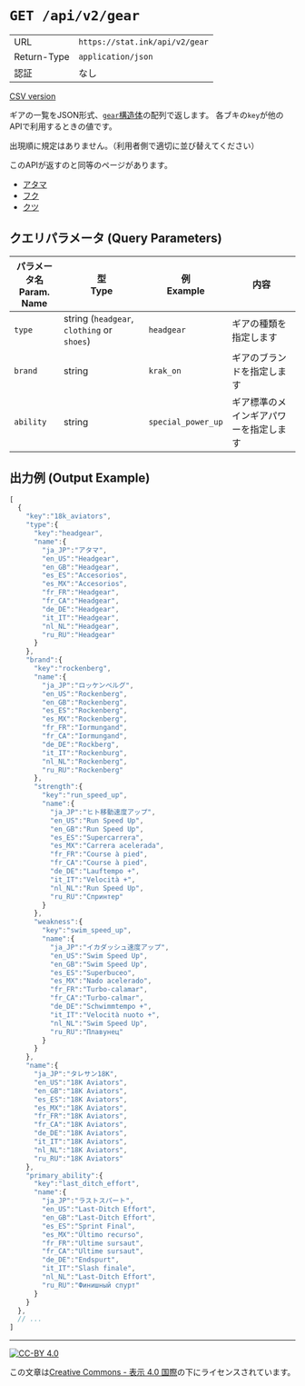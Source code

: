 `GET /api/v2/gear`
==================

| | |
|-|-|
|URL|`https://stat.ink/api/v2/gear`|
|Return-Type|`application/json`|
|認証|なし|

[CSV version](get-gear-csv.md)

ギアの一覧をJSON形式、[`gear`構造体](struct/gear.md)の配列で返します。
各ブキの`key`が他のAPIで利用するときの値です。

出現順に規定はありません。（利用者側で適切に並び替えてください）

このAPIが返すのと同等のページがあります。

  - [アタマ](https://stat.ink/api-info/gear2-headgear)
  - [フク](https://stat.ink/api-info/gear2-clothing)
  - [クツ](https://stat.ink/api-info/gear2-shoes)


クエリパラメータ (Query Parameters)
-----------------------------------

|パラメータ名<br>Param. Name|型<br>Type|例<br>Example|内容|
|---------------------------|----------|-------------|----|
|`type`|string (`headgear`, `clothing` or `shoes`)|`headgear`|ギアの種類を指定します|
|`brand`|string|`krak_on`|ギアのブランドを指定します|
|`ability`|string|`special_power_up`|ギア標準のメインギアパワーを指定します|


出力例 (Output Example)
-----------------------

```js
[  
  {  
    "key":"18k_aviators",
    "type":{  
      "key":"headgear",
      "name":{  
        "ja_JP":"アタマ",
        "en_US":"Headgear",
        "en_GB":"Headgear",
        "es_ES":"Accesorios",
        "es_MX":"Accesorios",
        "fr_FR":"Headgear",
        "fr_CA":"Headgear",
        "de_DE":"Headgear",
        "it_IT":"Headgear",
        "nl_NL":"Headgear",
        "ru_RU":"Headgear"
      }
    },
    "brand":{  
      "key":"rockenberg",
      "name":{  
        "ja_JP":"ロッケンベルグ",
        "en_US":"Rockenberg",
        "en_GB":"Rockenberg",
        "es_ES":"Rockenberg",
        "es_MX":"Rockenberg",
        "fr_FR":"Iormungand",
        "fr_CA":"Iormungand",
        "de_DE":"Rockberg",
        "it_IT":"Rockenburg",
        "nl_NL":"Rockenberg",
        "ru_RU":"Rockenberg"
      },
      "strength":{  
        "key":"run_speed_up",
        "name":{  
          "ja_JP":"ヒト移動速度アップ",
          "en_US":"Run Speed Up",
          "en_GB":"Run Speed Up",
          "es_ES":"Supercarrera",
          "es_MX":"Carrera acelerada",
          "fr_FR":"Course à pied",
          "fr_CA":"Course à pied",
          "de_DE":"Lauftempo +",
          "it_IT":"Velocità +",
          "nl_NL":"Run Speed Up",
          "ru_RU":"Спринтер"
        }
      },
      "weakness":{  
        "key":"swim_speed_up",
        "name":{  
          "ja_JP":"イカダッシュ速度アップ",
          "en_US":"Swim Speed Up",
          "en_GB":"Swim Speed Up",
          "es_ES":"Superbuceo",
          "es_MX":"Nado acelerado",
          "fr_FR":"Turbo-calamar",
          "fr_CA":"Turbo-calmar",
          "de_DE":"Schwimmtempo +",
          "it_IT":"Velocità nuoto +",
          "nl_NL":"Swim Speed Up",
          "ru_RU":"Плавунец"
        }
      }
    },
    "name":{  
      "ja_JP":"タレサン18K",
      "en_US":"18K Aviators",
      "en_GB":"18K Aviators",
      "es_ES":"18K Aviators",
      "es_MX":"18K Aviators",
      "fr_FR":"18K Aviators",
      "fr_CA":"18K Aviators",
      "de_DE":"18K Aviators",
      "it_IT":"18K Aviators",
      "nl_NL":"18K Aviators",
      "ru_RU":"18K Aviators"
    },
    "primary_ability":{  
      "key":"last_ditch_effort",
      "name":{  
        "ja_JP":"ラストスパート",
        "en_US":"Last-Ditch Effort",
        "en_GB":"Last-Ditch Effort",
        "es_ES":"Sprint Final",
        "es_MX":"Último recurso",
        "fr_FR":"Ultime sursaut",
        "fr_CA":"Ultime sursaut",
        "de_DE":"Endspurt",
        "it_IT":"Slash finale",
        "nl_NL":"Last-Ditch Effort",
        "ru_RU":"Финишный спурт"
      }
    }
  },
  // ...
]
```

----

[![CC-BY 4.0](https://stat.ink/static-assets/cc/cc-by.svg)](http://creativecommons.org/licenses/by/4.0/deed.ja)

この文章は[Creative Commons - 表示 4.0 国際](http://creativecommons.org/licenses/by/4.0/deed.ja)の下にライセンスされています。
